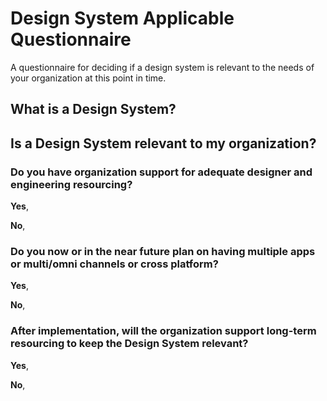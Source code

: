 # Design System Applicable Questionnaire

A questionnaire for deciding if a design system is relevant to the needs of your organization at this point in time.

## What is a Design System?

## Is a Design System relevant to my organization?

### Do you have organization support for adequate designer and engineering resourcing?

**Yes**, 

**No**, 

### Do you now or in the near future plan on having multiple apps or multi/omni channels or cross platform?

**Yes**, 

**No**, 

### After implementation, will the organization support long-term resourcing to keep the Design System relevant?

**Yes**, 

**No**, 
